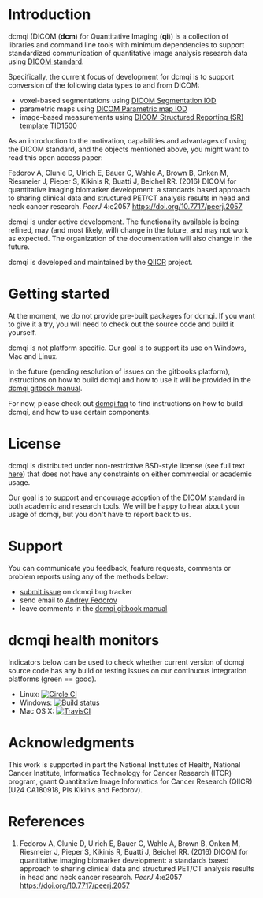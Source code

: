 # Introduction

dcmqi (DICOM (**dcm**) for Quantitative Imaging (**qi**)) is a collection of libraries and command line tools with minimum dependencies to support standardized communication of quantitative image analysis research data using [DICOM standard](http://dicom.nema.org/standard.html).

Specifically, the current focus of development for dcmqi is to support conversion of the following data types to and from DICOM:
* voxel-based segmentations using [DICOM Segmentation IOD](http://dicom.nema.org/medical/dicom/current/output/chtml/part03/sect_A.51.html)
* parametric maps using [DICOM Parametric map IOD](http://dicom.nema.org/medical/dicom/current/output/chtml/part03/sect_A.75.html)
* image-based measurements using [DICOM Structured Reporting (SR) template TID1500](http://dicom.nema.org/medical/dicom/current/output/chtml/part16/chapter_A.html#sect_TID_1500)

As an introduction to the motivation, capabilities and advantages of using the DICOM standard, and the objects mentioned above, you might want to read this open access paper:

Fedorov A, Clunie D, Ulrich E, Bauer C, Wahle A, Brown B, Onken M, Riesmeier J, Pieper S, Kikinis R, Buatti J, Beichel RR. (2016) DICOM for quantitative imaging biomarker development: a standards based approach to sharing clinical data and structured PET/CT analysis results in head and neck cancer research. *PeerJ* 4:e2057 https://doi.org/10.7717/peerj.2057

dcmqi is under active development. The functionality available is being refined, may (and most likely, will) change in the future, and may not work as expected. The organization of the documentation will also change in the future.

dcmqi is developed and maintained by the [QIICR](http://qiicr.org) project.

# Getting started

At the moment, we do not provide pre-built packages for dcmqi. If you want to give it a try, you will need to check out the source code and build it yourself. 

dcmqi is not platform specific. Our goal is to support its use on Windows, Mac and Linux.

In the future (pending resolution of issues on the gitbooks platform), instructions on how to build dcmqi and how to use it will be provided in the [dcmqi gitbook manual](https://fedorov.gitbooks.io/dcmqi/content/v/gitbook/).

For now, please check out [dcmqi faq](https://github.com/QIICR/dcmqi-faq/issues) to find instructions on how to build dcmqi, and how to use certain components.

# License

dcmqi is distributed under non-restrictive BSD-style license (see full text [here](https://github.com/QIICR/dcmqi/blob/master/LICENSE.txt)) that does not have any constraints on either commercial or academic usage.

Our goal is to support and encourage adoption of the DICOM standard in both academic and research tools. We will be happy to hear about your usage of dcmqi, but you don't have to report back to us.

# Support

You can communicate you feedback, feature requests, comments or problem reports using any of the methods below:
* [submit issue](https://github.com/QIICR/dcmqi/issues/new) on dcmqi bug tracker
* send email to [Andrey Fedorov](http://fedorov.github.io)
* leave comments in the [dcmqi gitbook manual](https://fedorov.gitbooks.io/dcmqi/content/v/gitbook/)

# dcmqi health monitors

Indicators below can be used to check whether current version of dcmqi source code has any build or testing issues on our continuous integration platforms (green == good).

* Linux: [![Circle CI](https://circleci.com/gh/QIICR/dcmqi.svg?style=svg)](https://circleci.com/gh/QIICR/dcmqi)
* Windows: [![Build status](https://ci.appveyor.com/api/projects/status/04l87y2j6prboap7?svg=true)](https://ci.appveyor.com/project/fedorov/dcmqi)
* Mac OS X: [![TravisCI](https://travis-ci.org/QIICR/dcmqi.svg?branch=master)](https://travis-ci.org/QIICR/dcmqi)

# Acknowledgments

This work is supported in part the National Institutes of Health, National
Cancer Institute, Informatics Technology for Cancer Research (ITCR) program,
grant Quantitative Image Informatics for Cancer Research (QIICR) (U24
CA180918, PIs Kikinis and Fedorov).

# References

1. Fedorov A, Clunie D, Ulrich E, Bauer C, Wahle A, Brown B, Onken M, Riesmeier J, Pieper S, Kikinis R, Buatti J, Beichel RR. (2016) DICOM for quantitative imaging biomarker development: a standards based approach to sharing clinical data and structured PET/CT analysis results in head and neck cancer research. *PeerJ* 4:e2057 https://doi.org/10.7717/peerj.2057